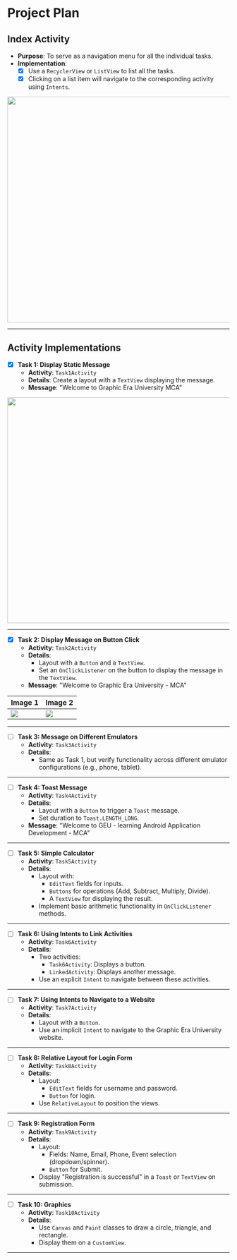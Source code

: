 # Project Plan

## Index Activity
- **Purpose**: To serve as a navigation menu for all the individual tasks.
- **Implementation**:
  - [x] Use a `RecyclerView` or `ListView` to list all the tasks.
  - [x] Clicking on a list item will navigate to the corresponding activity using `Intents`.

<p>
  <img src="https://github.com/user-attachments/assets/b4126a63-d211-49fb-991e-134de8a9cb8e" width="512">
</p>
  
---

## Activity Implementations

- [x] **Task 1: Display Static Message**
  - **Activity**: `Task1Activity`
  - **Details**: Create a layout with a `TextView` displaying the message.
  - **Message**: "Welcome to Graphic Era University MCA"

<p>
  <img src="https://github.com/user-attachments/assets/be70bde1-41c9-4193-9049-552b6e9a017d" width="512">
</p>


---

- [x] **Task 2: Display Message on Button Click**
  - **Activity**: `Task2Activity`
  - **Details**:
    - Layout with a `Button` and a `TextView`.
    - Set an `OnClickListener` on the button to display the message in the `TextView`.
  - **Message**: "Welcome to Graphic Era University - MCA"

| Image 1                                                                                         | Image 2                                                                                         |
|------------------------------------------------------------------------------------------------|------------------------------------------------------------------------------------------------|
| <img src="https://github.com/user-attachments/assets/c3b3e1be-7bc6-4a4d-995c-63faad5d557d" height="auto"> | <img src="https://github.com/user-attachments/assets/5fb12d1f-1e15-4150-96b3-a51b69db4c50" > |

---

- [ ] **Task 3: Message on Different Emulators**
  - **Activity**: `Task3Activity`
  - **Details**:
    - Same as Task 1, but verify functionality across different emulator configurations (e.g., phone, tablet).

---

- [ ] **Task 4: Toast Message**
  - **Activity**: `Task4Activity`
  - **Details**:
    - Layout with a `Button` to trigger a `Toast` message.
    - Set duration to `Toast.LENGTH_LONG`.
  - **Message**: "Welcome to GEU - learning Android Application Development - MCA"

---

- [ ] **Task 5: Simple Calculator**
  - **Activity**: `Task5Activity`
  - **Details**:
    - Layout with:
      - `EditText` fields for inputs.
      - `Buttons` for operations (Add, Subtract, Multiply, Divide).
      - A `TextView` for displaying the result.
    - Implement basic arithmetic functionality in `OnClickListener` methods.

---

- [ ] **Task 6: Using Intents to Link Activities**
  - **Activity**: `Task6Activity`
  - **Details**:
    - Two activities:
      - `Task6Activity`: Displays a button.
      - `LinkedActivity`: Displays another message.
    - Use an explicit `Intent` to navigate between these activities.

---

- [ ] **Task 7: Using Intents to Navigate to a Website**
  - **Activity**: `Task7Activity`
  - **Details**:
    - Layout with a `Button`.
    - Use an implicit `Intent` to navigate to the Graphic Era University website.

---

- [ ] **Task 8: Relative Layout for Login Form**
  - **Activity**: `Task8Activity`
  - **Details**:
    - Layout:
      - `EditText` fields for username and password.
      - `Button` for login.
    - Use `RelativeLayout` to position the views.

---

- [ ] **Task 9: Registration Form**
  - **Activity**: `Task9Activity`
  - **Details**:
    - Layout:
      - Fields: Name, Email, Phone, Event selection (dropdown/spinner).
      - `Button` for Submit.
    - Display "Registration is successful" in a `Toast` or `TextView` on submission.

---

- [ ] **Task 10: Graphics**
  - **Activity**: `Task10Activity`
  - **Details**:
    - Use `Canvas` and `Paint` classes to draw a circle, triangle, and rectangle.
    - Display them on a `CustomView`.

---
